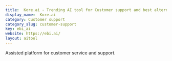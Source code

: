 ```yaml
---
title:  Kore.ai - Trending AI tool for Customer support and best alternatives
display_name:  Kore.ai
category: Customer support
category_slug: customer-support
key: ebi_ai
website: https://ebi.ai/
layout: aitool
---
```


Assisted platform for customer service and support.
